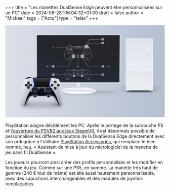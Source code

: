+++
title = "Les manettes DualSense Edge peuvent être personnalisées sur un PC"
date = 2024-08-28T06:04:32+01:00
draft = false
author = "Mickael"
tags = ["Actu"]
type = "telex"
+++

![PlayStation Accessories](PlayStation-Accessories.jpg "")

PlayStation soigne décidément les PC. Après le portage de la surcouche PS et [l'ouverture du PSVR2 aux jeux SteamVR](https://nostick.fr/articles/2024/juin/0306-le-psvr2-sera-bientot-compatible-pc-grace-a-un-adaptateur-a-60/), il est désormais possible de personnaliser les différents boutons de la DualSense Edge directement avec son ordi grâce à l'utilitaire [PlayStation Accessories](https://controller.dl.playstation.net/controller/lang/ca/2100004.html?smcid=cw%3Amk_sns_200&sf274405720=1), qui remplace le bien nommé, heu, « Assistant de mise à jour du micrologiciel de la manette de jeu sans fil DualSense ».

Les joueurs pourront ainsi créer des profils personnalisés et les modifier en fonction du jeu. Comme sur une PS5, en somme. La manette très haut de gamme (240 € tout de même) est elle aussi hautement personnalisable, avec des capuchons interchangeables et des modules de joystick remplaçables.